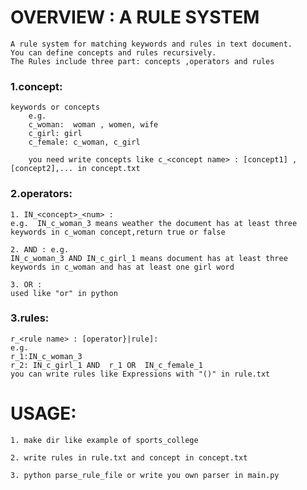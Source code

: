 # OVERVIEW : A RULE SYSTEM
    A rule system for matching keywords and rules in text document. 
    You can define concepts and rules recursively.
    The Rules include three part: concepts ,operators and rules
### 1.concept: 
    keywords or concepts
        e.g.
        c_woman:  woman , women, wife
        c_girl: girl
        c_female: c_woman, c_girl
    
        you need write concepts like c_<concept name> : [concept1] ,[concept2],... in concept.txt
    
### 2.operators:
    
    1. IN_<concept>_<num> : 
    e.g.  IN_c_woman_3 means weather the document has at least three keywords in c_woman concept,return true or false
    
    2. AND : e.g.
    IN_c_woman_3 AND IN_c_girl_1 means document has at least three keywords in c_woman and has at least one girl word
    
    3. OR : 
    used like "or" in python
    
### 3.rules:
    r_<rule name> : [operator}|rule]:
    e.g. 
    r_1:IN_c_woman_3
    r_2: IN_c_girl_1 AND  r_1 OR  IN_c_female_1 
    you can write rules like Expressions with "()" in rule.txt

# USAGE:
    1. make dir like example of sports_college
    
    2. write rules in rule.txt and concept in concept.txt
    
    3. python parse_rule_file or write you own parser in main.py
